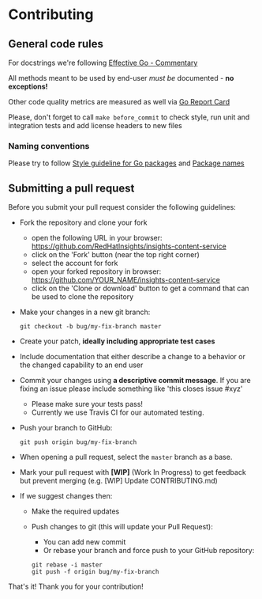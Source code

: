 # Contributing

## General code rules

For docstrings we're following [Effective Go - Commentary](https://golang.org/doc/effective_go.html#commentary)

All methods meant to be used by end-user *must be* documented - **no exceptions!**

Other code quality metrics are measured as well via [Go Report Card](https://goreportcard.com/report/github.com/RedHatInsights/insights-content-service)

Please, don't forget to call `make before_commit` to check style, run unit and integration tests and add license headers to new files

### Naming conventions

Please try to follow [Style guideline for Go packages](https://rakyll.org/style-packages/) and [Package names](https://blog.golang.org/package-names)

## Submitting a pull request

Before you submit your pull request consider the following guidelines:

* Fork the repository and clone your fork
  * open the following URL in your browser: <https://github.com/RedHatInsights/insights-content-service>
  * click on the 'Fork' button (near the top right corner)
  * select the account for fork
  * open your forked repository in browser: <https://github.com/YOUR_NAME/insights-content-service>
  * click on the 'Clone or download' button to get a command that can be used to clone the repository

* Make your changes in a new git branch:

  ```shell
  git checkout -b bug/my-fix-branch master
  ```

* Create your patch, **ideally including appropriate test cases**
* Include documentation that either describe a change to a behavior or the changed capability to an end user
* Commit your changes using **a descriptive commit message**. If you are fixing an issue please include something like 'this closes issue #xyz'
  * Please make sure your tests pass!
  * Currently we use Travis CI for our automated testing.

* Push your branch to GitHub:

  ```shell
  git push origin bug/my-fix-branch
  ```

* When opening a pull request, select the `master` branch as a base.
* Mark your pull request with **[WIP]** (Work In Progress) to get feedback but prevent merging (e.g. [WIP] Update CONTRIBUTING.md)
* If we suggest changes then:
  * Make the required updates
  * Push changes to git (this will update your Pull Request):
    * You can add new commit
    * Or rebase your branch and force push to your GitHub repository:

    ```shell
    git rebase -i master
    git push -f origin bug/my-fix-branch
    ```

That's it! Thank you for your contribution!
